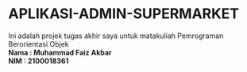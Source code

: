 # APLIKASI-ADMIN-SUPERMARKET
Ini adalah projek tugas akhir saya untuk matakuliah Pemrograman Berorientasi Objek<br>
<b>Nama : Muhammad Faiz Akbar<br>
NIM  : 2100018361
